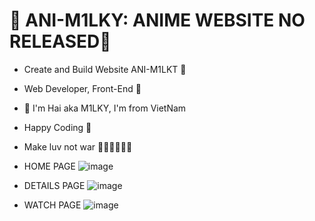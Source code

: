 # 💎 ANI-M1LKY: ANIME WEBSITE NO RELEASED💎

- Create and Build Website ANI-M1LKT 🚀
- Web Developer, Front-End 🥇

- 💎 I'm Hai aka M1LKY, I'm from VietNam
- Happy Coding 🥰
- Make luv not war 💖💛🧡💚💙💜

- HOME PAGE
![image](https://user-images.githubusercontent.com/58142935/161910220-2aba6420-b4c7-4a5f-ba57-f766e62d223b.png)

- DETAILS PAGE
![image](https://user-images.githubusercontent.com/58142935/161911163-390cd9ee-0692-4b18-884a-cf994e3cd9b2.png)

- WATCH PAGE
![image](https://user-images.githubusercontent.com/58142935/162699209-c3937e81-cc65-43be-89b8-1e8b24c2e8db.png)
